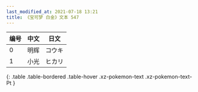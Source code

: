 ```yaml
---
last_modified_at: 2021-07-18 13:21
title: 《宝可梦 白金》文本 547
---
```

| 编号 | 中文 | 日文 |
| ---- | ---- | ---- |
| 0 | 明辉 | コウキ |
| 1 | 小光 | ヒカリ |
{: .table .table-bordered .table-hover .xz-pokemon-text .xz-pokemon-text-Pt }